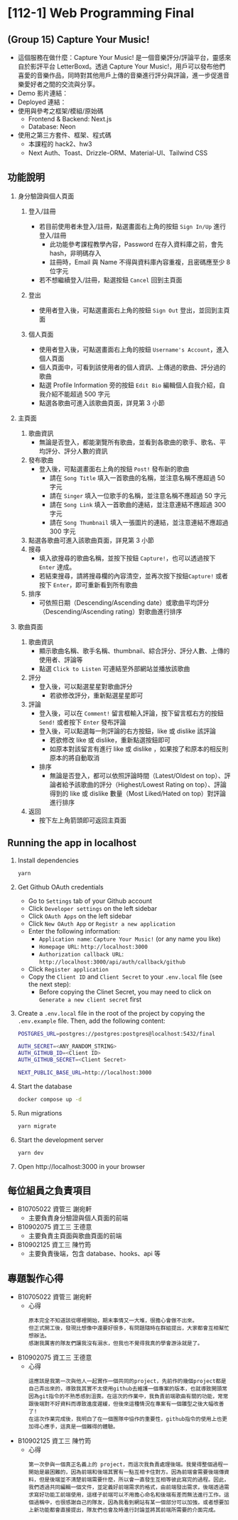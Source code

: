 # [112-1] Web Programming Final

## (Group 15) Capture Your Music!

- 這個服務在做什麼：Capture Your Music! 是一個音樂評分/評論平台，靈感來自於影評平台 LetterBoxd。透過 Capture Your Music!，用戶可以發布他們喜愛的音樂作品，同時對其他用戶上傳的音樂進行評分與評論，進一步促進音樂愛好者之間的交流與分享。
- Demo 影片連結：
- Deployed 連結：
- 使用與參考之框架/模組/原始碼
   - Frontend & Backend: Next.js
   - Database: Neon
- 使用之第三方套件、框架、程式碼
   - 本課程的 hack2、hw3
   - Next Auth、Toast、Drizzle-ORM、Material-UI、Tailwind CSS

## 功能說明

1. 身分驗證與個人頁面
   1. 登入/註冊
      - 若目前使用者未登入/註冊，點選畫面右上角的按鈕 `Sign In/Up` 進行登入/註冊
         - 此功能參考課程教學內容，Password 在存入資料庫之前，會先 hash，非明碼存入
         - 註冊時，Email 與 Name 不得與資料庫內容重複，且密碼應至少 8 位字元
      - 若不想繼續登入/註冊，點選按鈕 `Cancel` 回到主頁面

   2. 登出
      - 使用者登入後，可點選畫面右上角的按鈕 `Sign Out` 登出，並回到主頁面

   3. 個人頁面
      - 使用者登入後，可點選畫面右上角的按鈕 `Username's Account`，進入個人頁面
      - 個人頁面中，可看到該使用者的個人資訊、上傳過的歌曲、評分過的歌曲
      - 點選 Profile Information 旁的按鈕 `Edit Bio` 編輯個人自我介紹，自我介紹不能超過 500 字元
      - 點選各歌曲可進入該歌曲頁面，詳見第 3 小節

2. 主頁面
   1. 歌曲資訊
      - 無論是否登入，都能瀏覽所有歌曲，並看到各歌曲的歌手、歌名、平均評分、評分人數的資訊
   2. 發布歌曲
      - 登入後，可點選畫面右上角的按鈕 `Post!` 發布新的歌曲
         - 請在 `Song Title` 填入一首歌曲的名稱，並注意名稱不應超過 50 字元
         - 請在 `Singer` 填入一位歌手的名稱，並注意名稱不應超過 50 字元
         - 請在 `Song Link` 填入一首歌曲的連結，並注意連結不應超過 300 字元
         - 請在 `Song Thumbnail` 填入一張圖片的連結，並注意連結不應超過 300 字元
   3. 點選各歌曲可進入該歌曲頁面，詳見第 3 小節
   4. 搜尋
      - 填入欲搜尋的歌曲名稱，並按下按鈕 `Capture!`，也可以透過按下 `Enter` 達成。
      - 若結束搜尋，請將搜尋欄的內容清空，並再次按下按鈕`Capture!` 或者按下 `Enter`，即可重新看到所有歌曲
   5. 排序
      - 可依照日期（Descending/Ascending date）或歌曲平均評分（Descending/Ascending rating）對歌曲進行排序

3. 歌曲頁面
   1. 歌曲資訊
      - 顯示歌曲名稱、歌手名稱、thumbnail、綜合評分、評分人數、上傳的使用者、評論等
      - 點選 `Click to Listen` 可連結至外部網站並播放該歌曲
   2. 評分
      - 登入後，可以點選星星對歌曲評分
         - 若欲修改評分，重新點選星星即可
   3. 評論
      - 登入後，可以在 `Comment!` 留言框輸入評論，按下留言框右方的按鈕 `Send!` 或者按下 `Enter` 發布評論
      - 登入後，可以點選每一則評論的右方按鈕，like 或 dislike 該評論
         - 若欲修改 like 或 dislike，重新點選按鈕即可
         - 如原本對該留言有進行 like 或 dislike ，如果按了和原本的相反則原本的將自動取消
      - 排序
         - 無論是否登入，都可以依照評論時間（Latest/Oldest on top）、評論者給予該歌曲的評分（Highest/Lowest Rating on top）、評論得到的 like 或 dislike 數量（Most Liked/Hated on top）對評論進行排序
   4. 返回
      - 按下左上角箭頭即可返回主頁面

## Running the app in localhost

1. Install dependencies

   ```bash
   yarn
   ```

2. Get Github OAuth credentials
   - Go to `Settings` tab of your Github account
   - Click `Developer settings` on the left sidebar
   - Click `OAuth Apps` on the left sidebar
   - Click `New OAuth App` or `Registr a new application`
   - Enter the following information:
     - `Application name`: `Capture Your Music!` (or any name you like)
     - `Homepage URL`: `http://localhost:3000`
     - `Authorization callback URL`: `http://localhost:3000/api/auth/callback/github`
   - Click `Register application`
   - Copy the `Client ID` and `Client Secret` to your `.env.local` file (see the next step):
     - Before copying the Clinet Secret, you may need to click on `Generate a new client secret` first

3. Create a `.env.local` file in the root of the project by copying the `.env.example` file. Then, add the following content:

   ```bash
   POSTGRES_URL=postgres://postgres:postgres@localhost:5432/final

   AUTH_SECRET=<ANY_RANDOM_STRING>
   AUTH_GITHUB_ID=<Client ID>
   AUTH_GITHUB_SECRET=<Client Secret>

   NEXT_PUBLIC_BASE_URL=http://localhost:3000
   ```

4. Start the database
   ```bash
   docker compose up -d
   ```

5. Run migrations
   ```bash
   yarn migrate
   ```

6. Start the development server
   ```bash
   yarn dev
   ```

7. Open http://localhost:3000 in your browser

## 每位組員之負責項目

- B10705022 資管三 謝宛軒
   - 主要負責身分驗證與個人頁面的前端
- B10902075 資工三 王德意
   - 主要負責主頁面與歌曲頁面的前端
- B10902125 資工三 陳竹筠
   - 主要負責後端，包含 database、hooks、api 等

## 專題製作心得

- B10705022 資管三 謝宛軒
   - 心得
      ```
      原本完全不知道該從哪裡開始，期末事情又一大堆，很擔心會做不出來。
      但正式開工後，發現比想像中還要好很多，有問題隨時在群組提出，大家都會互相幫忙想辦法。
      感謝我厲害的隊友們讓我沒有溺水，但我也不覺得我真的學會游泳就是了。
      ```
- B10902075 資工三 王德意
   - 心得
      ```
      這應該是我第一次與他人一起實作一個共同的project，先前作的幾個project都是自己弄出來的，導致我其實不太使用github去維護一個專案的版本，也就導致開頭常因為git指令的不熟悉感到沮喪。在這次的作業中，我負責前端歌曲有關的功能，常常跟後端對不好資料而導致進度遲緩，但後來這種情況在專案有一個雛型之後大幅改善了!
      在這次作業完成後，我明白了在一個團隊中協作的重要性，github指令的使用上也更加得心應手，這真是一個難得的體驗。
      ```
- B10902125 資工三 陳竹筠
   - 心得  
      ```
      第一次參與一個真正名義上的 project，而這次我負責處理後端。我覺得整個過程一開始是最困難的，因為前端和後端其實有一點互相卡住對方。因為前端會需要後端傳資料，但是後端並不清楚前端需要什麼，所以會一直發生互相等彼此寫完的過程。因此，我們透過共同編輯一個文件，並定義好前端需求的格式，由前端發出需求，後端透過需求寫好功能工前端使用，這樣子前端可以不用擔心命名和後端有差而無法進行工作。這個過稱中，也很感謝自己的隊友，因為我看到網站有某一個部分可以加強，或者想要加上新功能都會直接提出，隊友們也會及時進行討論並將其前端所需要的介面完成。
      ```
